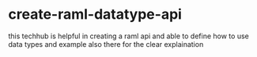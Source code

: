# create-raml-datatype-api
this techhub is helpful in creating a raml api and able to define how to use data types and example also there for the clear explaination 
